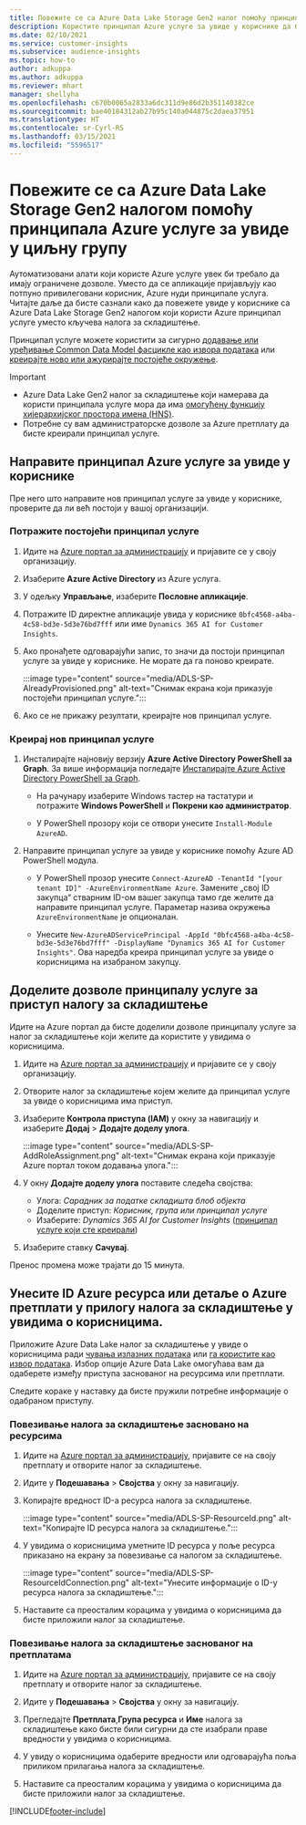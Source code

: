 ```yaml
---
title: Повежите се са Azure Data Lake Storage Gen2 налог помоћу принципала услуге
description: Користите принципал Azure услуге за увиде у кориснике да бисте се повезали са сопственим језером података када га приложите увидима у кориснике.
ms.date: 02/10/2021
ms.service: customer-insights
ms.subservice: audience-insights
ms.topic: how-to
author: adkuppa
ms.author: adkuppa
ms.reviewer: mhart
manager: shellyha
ms.openlocfilehash: c670b0065a2833a6dc311d9e86d2b351140382ce
ms.sourcegitcommit: bae40184312ab27b95c140a044875c2daea37951
ms.translationtype: HT
ms.contentlocale: sr-Cyrl-RS
ms.lasthandoff: 03/15/2021
ms.locfileid: "5596517"
---
```

# <a name="connect-to-an-azure-data-lake-storage-gen2-account-with-an-azure-service-principal-for-audience-insights"></a>Повежите се са Azure Data Lake Storage Gen2 налогом помоћу принципала Azure услуге за увиде у циљну групу

Аутоматизовани алати који користе Azure услуге увек би требало да имају ограничене дозволе. Уместо да се апликације пријављују као потпуно привилеговани корисник, Azure нуди принципале услуга. Читајте даље да бисте сазнали како да повежете увиде у кориснике са Azure Data Lake Storage Gen2 налогом који користи Azure принципал услуге уместо кључева налога за складиштење. 

Принципал услуге можете користити за сигурно [додавање или уређивање Common Data Model фасцикле као извора података](connect-common-data-model.md) или [креирајте ново или ажурирајте постојеће окружење](manage-environments.md#create-an-environment-in-an-existing-organization).

> [!IMPORTANT]
> - Azure Data Lake Gen2 налог за складиштење који намерава да користи принципала услуге мора да има [омогућену функцију хијерархијског простора имена (HNS)](/azure/storage/blobs/data-lake-storage-namespace).
> - Потребне су вам администраторске дозволе за Azure претплату да бисте креирали принципал услуге.

## <a name="create-azure-service-principal-for-audience-insights"></a>Направите принципал Azure услуге за увиде у кориснике

Пре него што направите нов принципал услуге за увиде у кориснике, проверите да ли већ постоји у вашој организацији.

### <a name="look-for-an-existing-service-principal"></a>Потражите постојећи принципал услуге

1. Идите на [Azure портал за администрацију](https://portal.azure.com) и пријавите се у своју организацију.

2. Изаберите **Azure Active Directory** из Azure услуга.

3. У одељку **Управљање**, изаберите **Пословне апликације**.

4. Потражите ID директне апликације увида у кориснике `0bfc4568-a4ba-4c58-bd3e-5d3e76bd7fff` или име `Dynamics 365 AI for Customer Insights`.

5. Ако пронађете одговарајући запис, то значи да постоји принципал услуге за увиде у кориснике. Не морате да га поново креирате.
   
   :::image type="content" source="media/ADLS-SP-AlreadyProvisioned.png" alt-text="Снимак екрана који приказује постојећи принципал услуге.":::
   
6. Ако се не прикажу резултати, креирајте нов принципал услуге.

### <a name="create-a-new-service-principal"></a>Креирај нов принципал услуге

1. Инсталирајте најновију верзију **Azure Active Directory PowerShell за Graph**. За више информација погледајте [Инсталирајте Azure Active Directory PowerShell за Graph](/powershell/azure/active-directory/install-adv2).
   - На рачунару изаберите Windows тастер на тастатури и потражите **Windows PowerShell** и **Покрени као администратор**.
   
   - У PowerShell прозору који се отвори унесите `Install-Module AzureAD`.

2. Направите принципал услуге за увиде у кориснике помоћу Azure AD PowerShell модула.
   - У PowerShell прозор унесите `Connect-AzureAD -TenantId "[your tenant ID]" -AzureEnvironmentName Azure`. Замените „свој ID закупца“ стварним ID-ом вашег закупца тамо где желите да направите принципал услуге. Параметар назива окружења `AzureEnvironmentName` је опционалан.
  
   - Унесите `New-AzureADServicePrincipal -AppId "0bfc4568-a4ba-4c58-bd3e-5d3e76bd7fff" -DisplayName "Dynamics 365 AI for Customer Insights"`. Ова наредба креира принципал услуге за увиде о корисницима на изабраном закупцу.  

## <a name="grant-permissions-to-the-service-principal-to-access-the-storage-account"></a>Доделите дозволе принципалу услуге за приступ налогу за складиштење

Идите на Azure портал да бисте доделили дозволе принципалу услуге за налог за складиштење који желите да користите у увидима о корисницима.

1. Идите на [Azure портал за администрацију](https://portal.azure.com) и пријавите се у своју организацију.

1. Отворите налог за складиштење којем желите да принципал услуге за увиде о корисницима има приступ.

1. Изаберите **Контрола приступа (IAM)** у окну за навигацију и изаберите **Додај** > **Додајте доделу улога**.
   
   :::image type="content" source="media/ADLS-SP-AddRoleAssignment.png" alt-text="Снимак екрана који приказује Azure портал током додавања улога.":::
   
1. У окну **Додајте доделу улога** поставите следећа својства:
   - Улога: *Сарадник за податке складишта блоб објекта*
   - Доделите приступ: *Корисник, група или принципал услуге*
   - Изаберите: *Dynamics 365 AI for Customer Insights* ([принципал услуге који сте креирали](#create-a-new-service-principal))

1.  Изаберите ставку **Сачувај**.

Пренос промена може трајати до 15 минута.

## <a name="enter-the-azure-resource-id-or-the-azure-subscription-details-in-the-storage-account-attachment-to-audience-insights"></a>Унесите ID Azure ресурса или детаље о Azure претплати у прилогу налога за складиштење у увидима о корисницима.

Приложите Azure Data Lake налог за складиштење у увиде о корисницима ради [чувања излазних података](manage-environments.md) или [га користите као извор података](connect-common-data-service-lake.md). Избор опције Azure Data Lake омогућава вам да одаберете између приступа заснованог на ресурсима или претплати.

Следите кораке у наставку да бисте пружили потребне информације о одабраном приступу.

### <a name="resource-based-storage-account-connection"></a>Повезивање налога за складиштење засновано на ресурсима

1. Идите на [Azure портал за администрацију](https://portal.azure.com), пријавите се на своју претплату и отворите налог за складиштење.

1. Идите у **Подешавања** > **Својства** у окну за навигацију.

1. Копирајте вредност ID-а ресурса налога за складиштење.

   :::image type="content" source="media/ADLS-SP-ResourceId.png" alt-text="Копирајте ID ресурса налога за складиштење.":::

1. У увидима о корисницима уметните ID ресурса у поље ресурса приказано на екрану за повезивање са налогом за складиштење.

   :::image type="content" source="media/ADLS-SP-ResourceIdConnection.png" alt-text="Унесите информације о ID-у ресурса налога за складиштење.":::   
   
1. Наставите са преосталим корацима у увидима о корисницима да бисте приложили налог за складиштење.

### <a name="subscription-based-storage-account-connection"></a>Повезивање налога за складиштење заснованог на претплатама

1. Идите на [Azure портал за администрацију](https://portal.azure.com), пријавите се на своју претплату и отворите налог за складиштење.

1. Идите у **Подешавања** > **Својства** у окну за навигацију.

1. Прегледајте **Претплата**,**Група ресурса** и **Име** налога за складиштење како бисте били сигурни да сте изабрали праве вредности у увидима о корисницима.

1. У увиду о корисницима одаберите вредности или одговарајућа поља приликом прилагања налога за складиштење.
   
1. Наставите са преосталим корацима у увидима о корисницима да бисте приложили налог за складиштење.


[!INCLUDE[footer-include](../includes/footer-banner.md)]